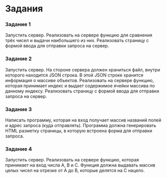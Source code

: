 # Задания

### Задание 1

Запустить сервер. 
Реализовать на сервере функцию для сравнения трёх чисел и выдачи наибольшего из них.
Реализовать страницу с формой ввода для отправки запроса на сервер.

### Задание 2

Запустить сервер. 
На стороне сервера должен храниться файл, внутри которого находится JSON строка.
В этой JSON строке хранится информация о массиве объектов.
Реализовать на сервере функцию, которая принимает индекс и выдает содержимое ячейки массива по данному индексу.
Реализовать страницу с формой ввода для отправки запроса на сервер.

### Задание 3

Написать программу, которая на вход получает массив названий полей и адрес запроса (куда отправлять).
Программа должна генерировать HTML разметку страницы, в которую встроена форма для отправки запроса.

### Задание 4

Запустить сервер. 
Реализовать на сервере функцию, которая принимает на вход числа A, B и C.
Функция должна выдавать массив целых чисел на отрезке от A до B, которые делятся на C нацело.

